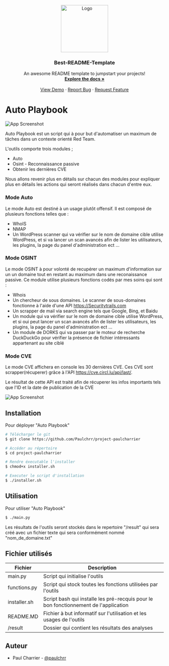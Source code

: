 
<br />
<div align="center">
  <a href="https://github.com/othneildrew/Best-README-Template">
    <img src="https://www.supdevinci.fr/wp-content/themes/supdevinci/assets/images/logo-supvinci-sticky.png" alt="Logo" width="150" height="150">
  </a>

  
  <h3 align="center">Best-README-Template</h3>

  <p align="center">
    An awesome README template to jumpstart your projects!
    <br />
    <a href="https://github.com/othneildrew/Best-README-Template"><strong>Explore the docs »</strong></a>
    <br />
    <br />
    <a href="https://github.com/othneildrew/Best-README-Template">View Demo</a>
    ·
    <a href="https://github.com/othneildrew/Best-README-Template/issues">Report Bug</a>
    ·
    <a href="https://github.com/othneildrew/Best-README-Template/issues">Request Feature</a>
  </p>
</div>





# Auto Playbook

![App Screenshot](https://user-images.githubusercontent.com/100359031/227722134-cdb78a34-8be4-45b3-b5f2-df3671d0249f.png)

Auto Playbook est un script qui à pour but d'automatiser un maximum de tâches dans un contexte orienté Red Team.

L'outils comporte trois modules ;
- Auto
- Osint - Reconnaissance passive
- Obtenir les dernières CVE

Nous allons revenir plus en détails sur chacun des modules pour expliquer plus en détails les actions qui seront réalisés dans chacun d'entre eux.

### Mode Auto

Le mode Auto est destiné à un usage plutôt offensif.
Il est composé de plusieurs fonctions telles que :

- WhoIS
- NMAP
- Un WordPress scanner qui va vérifier sur le nom de domaine cible utilise WordPress, et si va lancer un scan avancés afin de lister les utilisateurs, les plugins, la page du panel d'administration ect ...

### Mode OSINT

Le mode OSINT à pour volonté de recupérer un maximum d'information sur un un domaine tout en restant au maximum dans une reconaissance passive.
Ce module utilise plusieurs fonctions codés par mes soins qui sont :
- Whois
- Un chercheur de sous domaines. Le scanner de sous-domaines fonctionne à l'aide d'une API https://Securitytrails.com
- Un scrapper de mail via search engine tels que Google, Bing, et Baidu
- Un module qui va vérifier sur le nom de domaine cible utilise WordPress, et si oui peut lancer un scan avancés afin de lister les utilisateurs, les plugins, la page du panel d'administration ect ...
- Un module de DORKS qui va passer par le moteur de recherche DuckDuckGo pour vérifier la présence de fichier intéressants appartenant au site ciblé



### Mode CVE

Le mode CVE affichera en console les 30 dernières CVE.
Ces CVE sont scrapper(récuperer) grâce à l'API https://cve.circl.lu/api/last/.

Le résultat de cette API est traité afin de récuperer les infos importants tels que l'ID et la date de publication de la CVE

![App Screenshot](https://user-images.githubusercontent.com/100359031/227724013-f67377ef-24bd-47a4-9d7a-1c8ef2e73a6c.png)
## Installation

Pour déployer "Auto Playbook"

```bash
# Télécharger le git
$ git clone https://github.com/Paulchrr/project-paulcharrier

# Accéder au répertoire
$ cd project-paulcharrier

# Rendre éxecutable l'installer
$ chmod+x installer.sh

# Executer le script d'installation
$ ./installer.sh
```

## Utilisation

Pour utiliser "Auto Playbook"

```bash
$ ./main.py
```

Les résultats de l'outils seront stockés dans le repertoire "/result" qui sera créé avec un fichier texte qui sera conformément nommé "nom_de_domaine.txt"
## Fichier utilisés

| Fichier           | Description                                                              |
| ----------------- | ------------------------------------------------------------------ |
| main.py | Script qui initialise l'outils |
| functions.py| Script qui stock toutes les fonctions utilisées par l'outils|
| installer.sh| Script bash qui installe les pré-recquis pour le bon fonctionnement de l'application |
| README.MD | Fichier à but informatif sur l'utilisation et les usages de l'outils |
| /result | Dossier qui contient les résultats des analyses |



## Auteur

- Paul Charrier - [@paulchrr](https://www.github.com/paulchrr)


